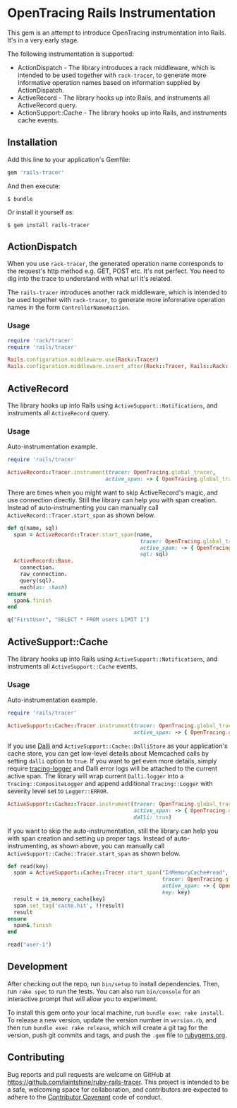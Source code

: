 # OpenTracing Rails Instrumentation

This gem is an attempt to introduce OpenTracing instrumentation into Rails. It's in a very early stage. 

The following instrumentation is supported:

* ActionDispatch - The library introduces a rack middleware, which is intended to be used together with `rack-tracer`, to generate more informative operation names based on information supplied by ActionDispatch.
* ActiveRecord - The library hooks up into Rails, and instruments all ActiveRecord query. 
* ActionSupport::Cache - The library hooks up into Rails, and instruments cache events.

## Installation

Add this line to your application's Gemfile:

```ruby
gem 'rails-tracer'
```

And then execute:

    $ bundle

Or install it yourself as:

    $ gem install rails-tracer

## ActionDispatch 

When you use `rack-tracer`, the generated operation name corresponds to the request's http method e.g. GET, POST etc.
It's not perfect. You need to dig into the trace to understand with what url it's related. 

The `rails-tracer` introduces another rack middleware, which is intended to be used together with `rack-tracer`, to generate more informative operation names in the form `ControllerName#action`.

### Usage

```ruby
require 'rack/tracer'
require 'rails/tracer'

Rails.configuration.middleware.use(Rack::Tracer)
Rails.configuration.middleware.insert_after(Rack::Tracer, Rails::Rack::Tracer)
```

## ActiveRecord

The library hooks up into Rails using `ActiveSupport::Notifications`, and instruments all `ActiveRecord` query. 

### Usage

Auto-instrumentation example. 

```ruby
require 'rails/tracer'

ActiveRecord::Tracer.instrument(tracer: OpenTracing.global_tracer,
                               active_span: -> { OpenTracing.global_tracer.active_span })
```

There are times when you might want to skip ActiveRecord's magic, and use connection directly. Still the library 
can help you with span creation. Instead of auto-instrumenting you can manually call `ActiveRecord::Tracer.start_span` as shown below.

```ruby
def q(name, sql)
  span = ActiveRecord::Tracer.start_span(name, 
                                          tracer: OpenTracing.global_tracer,
                                          active_span: -> { OpenTracing.global_tracer.active_span },
                                          sql: sql)
  ActiveRecord::Base.
    connection.
    raw_connection.
    query(sql).
    each(as: :hash)
ensure
  span&.finish
end

q("FirstUser", "SELECT * FROM users LIMIT 1")
```

## ActiveSupport::Cache

The library hooks up into Rails using `ActiveSupport::Notifications`, and instruments all `ActiveSupport::Cache` events. 

### Usage

Auto-instrumentation example. 

```ruby
require 'rails/tracer'

ActiveSupport::Cache::Tracer.instrument(tracer: OpenTracing.global_tracer, 
                                        active_span: -> { OpenTracing.global_tracer.active_span })
```

If you use [Dalli](https://github.com/petergoldstein/dalli/) and `ActiveSupport::Cache::DalliStore` as your application's cache store, you can get low-level details about Memcached calls by setting `dalli` option to `true`. If you want to get even more details, simply require [tracing-logger](https://github.com/iaintshine/ruby-tracing-logger) and Dalli error logs will be attached to the current active span. The library will wrap current `Dalli.logger` into a `Tracing::CompositeLogger` and append additional `Tracing::Logger` with severity level set to `Logger::ERROR`.

```ruby
ActiveSupport::Cache::Tracer.instrument(tracer: OpenTracing.global_tracer, 
                                        active_span: -> { OpenTracing.global_tracer.active_span },
                                        dalli: true)
```

If you want to skip the auto-instrumentation, still the library can help you with span creation and setting up proper tags. Instead of auto-instrumenting, as shown above, you can manually call `ActiveSupport::Cache::Tracer.start_span` as shown below.

```ruby
def read(key)
  span = ActiveSupport::Cache::Tracer.start_span("InMemoryCache#read", 
                                                 tracer: OpenTracing.global_tracer,
                                                 active_span: -> { OpenTracing.global_tracer.active_span },
                                                 key: key)
  result = in_memory_cache[key]
  span.set_tag('cache.hit', !!result) 
  result
ensure
  span&.finish
end

read("user-1")
```

## Development

After checking out the repo, run `bin/setup` to install dependencies. Then, run `rake spec` to run the tests. You can also run `bin/console` for an interactive prompt that will allow you to experiment.

To install this gem onto your local machine, run `bundle exec rake install`. To release a new version, update the version number in `version.rb`, and then run `bundle exec rake release`, which will create a git tag for the version, push git commits and tags, and push the `.gem` file to [rubygems.org](https://rubygems.org).

## Contributing

Bug reports and pull requests are welcome on GitHub at https://github.com/iaintshine/ruby-rails-tracer. This project is intended to be a safe, welcoming space for collaboration, and contributors are expected to adhere to the [Contributor Covenant](http://contributor-covenant.org) code of conduct.
